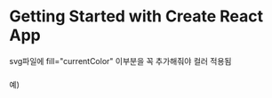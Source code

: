 # Getting Started with Create React App

svg파일에 fill="currentColor" 이부분을 꼭 추가해줘야 컬러 적용됨

예)
<svg width="24" height="24" xmlns="http://www.w3.org/2000/svg" fill-rule="evenodd" clip-rule="evenodd" fill="currentColor"><path d="~~~"/></svg>
